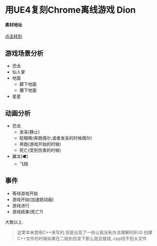 # 用UE4复刻Chrome离线游戏 Dion

#### 素材地址
[点击转到](https://github.com/wayou/t-rex-runner.git)
## 游戏场景分析
* 恐龙
* 仙人掌
* 地面
  * 脚下地面
  * 腰下地面
* 星星

## 动画分析
* 恐龙
  * 发呆(静止)
  * 眨眼睛(奔跑偶尔,或者发呆的时候偶尔)
  * 奔跑(游戏开始的时候)
  * 死亡(受到伤害的时候)
* 翼龙(🕊)
  * 飞翔

## 事件
* 等待游戏开始
* 游戏开始(加速跑动画)
* 游戏进行
* 游戏结束(死亡?)


大致以上.


>这里本来想用C++来写的,但是出现了一些让我没有办法理解的BUG
>创建C++文件的时候如果在二级别目录下那么就会报错,.cpp找不到头文件.

